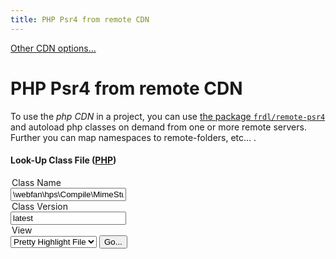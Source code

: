 ```yaml
---
title: PHP Psr4 from remote CDN
---
```



[Other CDN options...](./)


# PHP Psr4 from remote CDN

To use the *php CDN* in a project, you can use [the package `frdl/remote-psr4`](https://github.com/frdl/remote-psr4) and autoload php classes on demand from one or more remote servers. Further you can map namespaces to remote-folders, etc... .


#### Look-Up Class File ([PHP](https://frdl.webfan.de/install/?source=*))


<div class="container">
<form action="https://cdn.frdl.io/_redirect.php" method="POST" target="_blank">
  <input type="hidden" name="packageType" value="php-class" /> 
 
 <legend>Class Name</legend>
 <input type="text" name="packageName" placeholder="\webfan\hps\Compile\MimeStubIndex::class"  value="\webfan\hps\Compile\MimeStubIndex::class" /> 
 
 
 <legend>Class Version</legend>
 <input type="text" name="packageVersion" placeholder="latest"  value="latest"  readonly /> 
 
 <legend>View</legend>
 <select name="plugin">
 <option value="raw">Raw Source Code</option>
 <option value="bundle" disabled>Package</option>
 <option value="browse" selected>Pretty Highlight File</option>
 </select>
 
  <input type="submit" value="Go..." /> 
</form>
</div>

